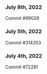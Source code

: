 ### July 8th, 2022

Commit #99026

### July 5th, 2022

Commit #314353


### July 4th, 2022

Commit #72281
